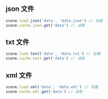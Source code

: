 ## json 文件

```js
scene.load.json('data', 'data.json') // 加载
scene.cache.json.get('data') // 读取
```

## txt 文件

```js
scene.load.text('data', 'data.txt') // 加载
scene.cache.text.get('data') // 读取
```

## xml 文件

```js
scene.load.xml('data', 'data.xml') // 加载
scene.cache.xml.get('data') // 读取
```
